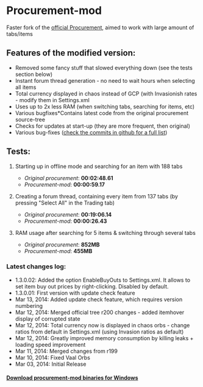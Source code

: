 Procurement-mod
===========

Faster fork of the [official Procurement](https://code.google.com/p/procurement/), aimed to work with large amount of tabs/items

## Features of the modified version:

* Removed some fancy stuff that slowed everything down (see the tests section below)
* Instant forum thread generation - no need to wait hours when selecting all items
* Total currency displayed in chaos instead of GCP (with Invasionish rates - modify them in Settings.xml
* Uses up to 2x less RAM (when switching tabs, searching for items, etc)
* Various bugfixes*Contains latest code from the original procurement source-tree
* Checks for updates at start-up (they are more frequent, then original)
* Various bug-fixes ([check the commits in github for a full list](https://github.com/Anubioz/procurement/commits/master))

## Tests:

1. Starting up in offline mode and searching for an item with 188 tabs

    * _Original procurement_: **00:02:48.61**
    * _Procurement-mod_: **00:00:59.17**

2. Creating a forum thread, containing every item from 137 tabs (by pressing "Select All" in the Trading tab)

    * _Original procurement_: **00:19:06.14**
    * _Procurement-mod_: **00:00:26.43**

3. RAM usage after searching for 5 items & switching through several tabs

    * _Original procurement_: **852MB**
    * _Procurement-mod_: **455MB**

### Latest changes log:

* 1.3.0.02: Added the option EnableBuyOuts to Settings.xml. It allows to set item buy out prices by right-clicking. Disabled by default.
* 1.3.0.01: First version with update check feature
* Mar 13, 2014: Added update check feature, which requires version numbering
* Mar 12, 2014: Merged official tree r200 changes - added itemhover display of corrupted state
* Mar 12, 2014: Total currency now is displayed in chaos orbs - change ratios from default in Settings.xml (using Invasion ratios as default)
* Mar 12, 2014: Greatly improved memory consumption by killing leaks + loading speed improvement
* Mar 11, 2014: Merged changes from r199
* Mar 10, 2014: Fixed Vaal Orbs
* Mar 03, 2014: Initial Release

#### [Download procurement-mod binaries for Windows](https://github.com/Anubioz/procurement/raw/master/WindowsBinaries/procurement-mod-binaries-1.3.0.02.zip)